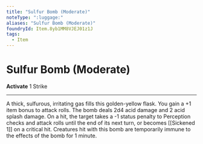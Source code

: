 ```yaml
---
title: "Sulfur Bomb (Moderate)"
noteType: ":luggage:"
aliases: "Sulfur Bomb (Moderate)"
foundryId: Item.8yb1MM8VJEJ01z1J
tags:
  - Item
---
```


# Sulfur Bomb (Moderate)

**Activate** 1 Strike

* * *

A thick, sulfurous, irritating gas fills this golden-yellow flask. You gain a +1 item bonus to attack rolls. The bomb deals 2d4 acid damage and 2 acid splash damage. On a hit, the target takes a -1 status penalty to Perception checks and attack rolls until the end of its next turn, or becomes [[Sickened 1]] on a critical hit. Creatures hit with this bomb are temporarily immune to the effects of the bomb for 1 minute.


